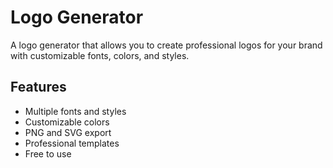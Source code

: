 # Logo Generator

A logo generator that allows you to create professional logos for your brand with customizable fonts, colors, and styles.

## Features

- Multiple fonts and styles
- Customizable colors
- PNG and SVG export
- Professional templates
- Free to use